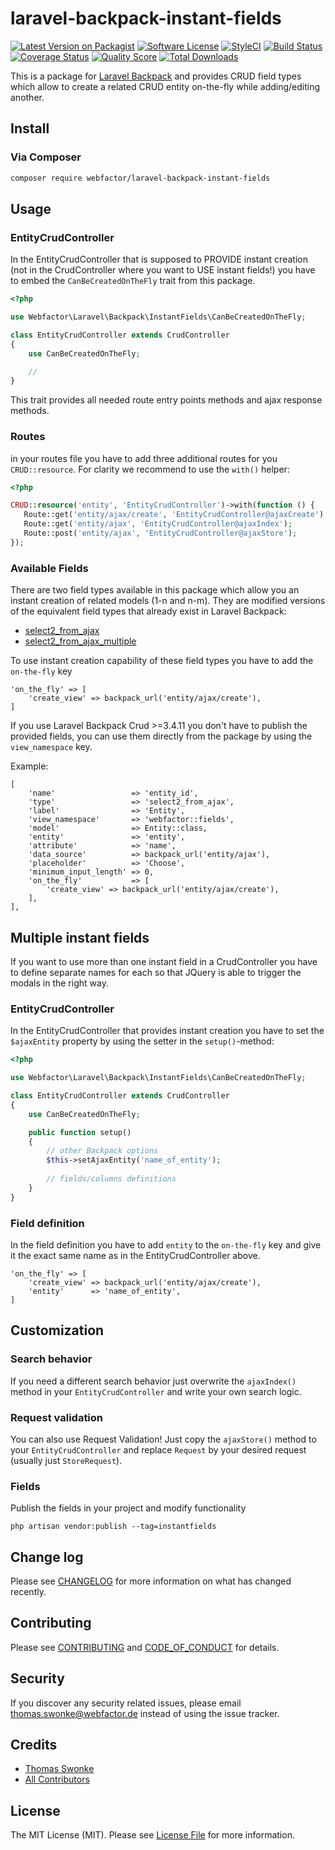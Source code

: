 # laravel-backpack-instant-fields

[![Latest Version on Packagist][ico-version]][link-packagist]
[![Software License][ico-license]](LICENSE.md)
[![StyleCI][ico-style-ci]][link-style-ci]
[![Build Status][ico-travis]][link-travis]
[![Coverage Status][ico-scrutinizer]][link-scrutinizer]
[![Quality Score][ico-code-quality]][link-code-quality]
[![Total Downloads][ico-downloads]][link-downloads]

This is a package for [Laravel Backpack](https://laravel-backpack.readme.io/docs) and provides CRUD field types which allow to create a related CRUD entity on-the-fly while adding/editing another.

## Install

### Via Composer

``` bash
composer require webfactor/laravel-backpack-instant-fields
```

## Usage

### EntityCrudController

In the EntityCrudController that is supposed to PROVIDE instant creation (not in the CrudController where you want to USE instant fields!) you have to embed the `CanBeCreatedOnTheFly` trait from this package.

```php
<?php

use Webfactor\Laravel\Backpack\InstantFields\CanBeCreatedOnTheFly;

class EntityCrudController extends CrudController
{
    use CanBeCreatedOnTheFly;

    //
}
```

This trait provides all needed route entry points methods and ajax response methods.

### Routes

in your routes file you have to add three additional routes for you `CRUD::resource`. For clarity we recommend to use the `with()` helper:

 ```php
 <?php
 
CRUD::resource('entity', 'EntityCrudController')->with(function () {
    Route::get('entity/ajax/create', 'EntityCrudController@ajaxCreate');
    Route::get('entity/ajax', 'EntityCrudController@ajaxIndex');
    Route::post('entity/ajax', 'EntityCrudController@ajaxStore');
});
 ```

### Available Fields

There are two field types available in this package which allow you an instant creation of related models (1-n and n-m). They are modified versions of the equivalent field types that already exist in Laravel Backpack:

- [select2_from_ajax](https://laravel-backpack.readme.io/docs/crud-fields#section-select2_from_ajax)
- [select2_from_ajax_multiple](https://laravel-backpack.readme.io/docs/crud-fields#section-select2_from_ajax_multiple)

To use instant creation capability of these field types you have to add the `on-the-fly` key

```
'on_the_fly' => [
    'create_view' => backpack_url('entity/ajax/create'),
]
```

If you use Laravel Backpack Crud >=3.4.11 you don't have to publish the provided fields, you can use them directly from the package by using the `view_namespace` key.

Example:

```
[
    'name'                 => 'entity_id',
    'type'                 => 'select2_from_ajax',
    'label'                => 'Entity',
    'view_namespace'       => 'webfactor::fields',
    'model'                => Entity::class,
    'entity'               => 'entity',
    'attribute'            => 'name',
    'data_source'          => backpack_url('entity/ajax'),
    'placeholder'          => 'Choose',
    'minimum_input_length' => 0,
    'on_the_fly'           => [
        'create_view' => backpack_url('entity/ajax/create'),
    ],
],
```

## Multiple instant fields

If you want to use more than one instant field in a CrudController you have to define separate names for each so that JQuery is able to trigger the modals in the right way.

### EntityCrudController

In the EntityCrudController that provides instant creation you have to set the `$ajaxEntity` property by using the setter in the `setup()`-method:

```php
<?php

use Webfactor\Laravel\Backpack\InstantFields\CanBeCreatedOnTheFly;

class EntityCrudController extends CrudController
{
    use CanBeCreatedOnTheFly;

    public function setup()
    {
        // other Backpack options
        $this->setAjaxEntity('name_of_entity');
        
        // fields/columns definitions
    }
}
```

### Field definition

In the field definition you have to add `entity` to the `on-the-fly` key and give it the exact same name as in the EntityCrudController above.

```
'on_the_fly' => [
    'create_view' => backpack_url('entity/ajax/create'),
    'entity'      => 'name_of_entity',
]
```

## Customization

### Search behavior

If you need a different search behavior just overwrite the `ajaxIndex()` method in your `EntityCrudController` and write your own search logic.

### Request validation

You can also use Request Validation! Just copy the `ajaxStore()` method to your `EntityCrudController` and replace `Request` by your desired request (usually just `StoreRequest`).

### Fields

Publish the fields in your project and modify functionality

```
php artisan vendor:publish --tag=instantfields
```

## Change log

Please see [CHANGELOG](CHANGELOG.md) for more information on what has changed recently.

## Contributing

Please see [CONTRIBUTING](CONTRIBUTING.md) and [CODE_OF_CONDUCT](CODE_OF_CONDUCT.md) for details.

## Security

If you discover any security related issues, please email thomas.swonke@webfactor.de instead of using the issue tracker.

## Credits

- [Thomas Swonke][link-author]
- [All Contributors][link-contributors]

## License

The MIT License (MIT). Please see [License File](LICENSE.md) for more information.

[ico-version]: https://img.shields.io/packagist/v/webfactor/laravel-backpack-instant-fields.svg?style=flat-square
[ico-license]: https://img.shields.io/badge/license-MIT-brightgreen.svg?style=flat-square
[ico-style-ci]: https://styleci.io/repos/133576169/shield
[ico-travis]: https://img.shields.io/travis/webfactor/laravel-backpack-instant-fields/master.svg?style=flat-square
[ico-scrutinizer]: https://img.shields.io/scrutinizer/coverage/g/webfactor/laravel-backpack-instant-fields.svg?style=flat-square
[ico-code-quality]: https://img.shields.io/scrutinizer/g/webfactor/laravel-backpack-instant-fields.svg?style=flat-square
[ico-downloads]: https://img.shields.io/packagist/dt/webfactor/laravel-backpack-instant-fields.svg?style=flat-square

[link-packagist]: https://packagist.org/packages/webfactor/laravel-backpack-instant-fields
[link-style-ci]: https://styleci.io/repos/133576169
[link-travis]: https://travis-ci.org/webfactor/laravel-backpack-instant-fields
[link-scrutinizer]: https://scrutinizer-ci.com/g/webfactor/laravel-backpack-instant-fields/code-structure
[link-code-quality]: https://scrutinizer-ci.com/g/webfactor/laravel-backpack-instant-fields
[link-downloads]: https://packagist.org/packages/webfactor/laravel-backpack-instant-fields
[link-author]: https://github.com/tswonke
[link-contributors]: ../../contributors

